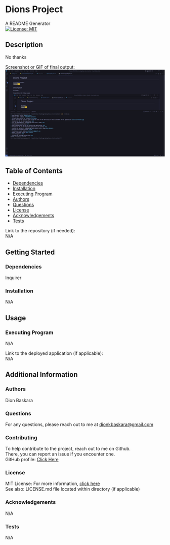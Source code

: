 # Dions Project

  A README Generator  
  [![License: MIT](https://img.shields.io/badge/License-MIT-yellow.svg)](https://opensource.org/licenses/MIT)

  ## Description

  No thanks

  Screenshot or GIF of final output:  
  ![screenshot or gif](./assets\Screenshot.jpg)

  ## Table of Contents
  * [Dependencies](#dependencies)
  * [Installation](#installation)
  * [Executing Program](#execution)
  * [Authors](#authors)
  * [Questions](#questions)
  * [License](#license)
  * [Acknowledgements](#acknowledgements)
  * [Tests](#tests)

  Link to the repository (if needed):  
  N/A

  ## Getting Started

  ### Dependencies
  Inquirer

  ### Installation
  N/A

  ## Usage

  ### Executing Program
  N/A
  
  Link to the deployed application (if applicable):  
  N/A

  ## Additional Information

  ### Authors
  Dion Baskara

  ### Questions
  For any questions, please reach out to me at dionkbaskara@gmail.com

  ### Contributing
  To help contribute to the project, reach out to me on Github.  
  There, you can report an issue if you encounter one.  
  GitHub profile: <a href="https://github.com/dionkb">Click Here</a>

  ### License  
  MIT License: For more information,  <a href="https://opensource.org/license/mit/">click here</a>  
  See also: LICENSE.md file located within directory (if applicable) 

  ### Acknowledgements
  N/A

  ### Tests
  N/A
  